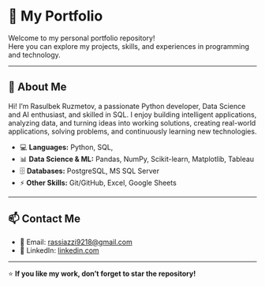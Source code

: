 # 🌟 My Portfolio

Welcome to my personal portfolio repository!  
Here you can explore my projects, skills, and experiences in programming and technology.

---

## 📌 About Me
Hi! I’m Rasulbek Ruzmetov, a passionate Python developer, Data Science and AI enthusiast, and skilled in SQL.
I enjoy building intelligent applications, analyzing data, and turning ideas into working solutions, creating real-world applications,
solving problems, and continuously learning new technologies.

- 💻 **Languages:** Python, SQL, 
- 📊 **Data Science & ML:** Pandas, NumPy, Scikit-learn, Matplotlib, Tableau
- 🗄 **Databases:** PostgreSQL, MS SQL Server  
- ⚡ **Other Skills:** Git/GitHub, Excel, Google Sheets

---

## 📫 Contact Me
- 📧 Email: rassiazzi9218@gmail.com  
- 💼 LinkedIn: [linkedin.com](https://www.linkedin.com/in/ro-zmetov-rasulbek-12312b20a/)  

---

⭐ **If you like my work, don’t forget to star the repository!**
